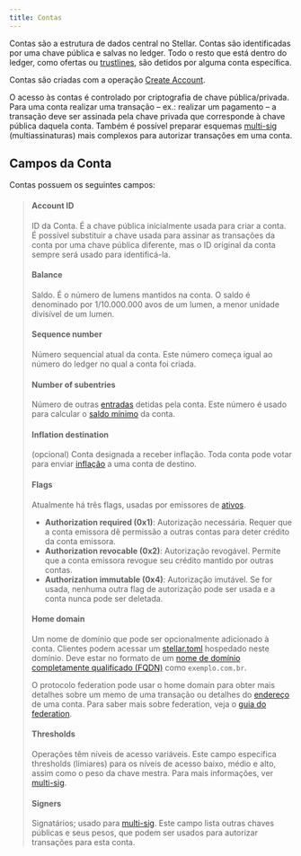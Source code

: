 ```yaml
---
title: Contas
---
```


Contas são a estrutura de dados central no Stellar. Contas são identificadas por uma chave pública e salvas no ledger.
Todo o resto que está dentro do ledger, como ofertas ou [trustlines](./assets.md#trustlines), são detidos por alguma conta específica.

Contas são criadas com a operação [Create Account](./list-of-operations.md#create-account).

O acesso às contas é controlado por criptografia de chave pública/privada. Para uma conta realizar uma transação – ex.: realizar um
pagamento – a transação deve ser assinada pela chave privada que corresponde à chave pública daquela conta. Também é possível
preparar esquemas [multi-sig](./multi-sig.md) (multiassinaturas) mais complexos para autorizar transações em uma conta.


## Campos da Conta

Contas possuem os seguintes campos:

> #### Account ID
> ID da Conta. É a chave pública inicialmente usada para criar a conta. É possível substituir a chave usada para assinar as transações da conta por uma chave pública diferente, mas o ID original da conta sempre será usado para identificá-la.
>
> #### Balance
> Saldo. É o número de lumens mantidos na conta. O saldo é denominado por 1/10.000.000 avos de um lumen, a menor unidade divisível de um lumen.
>
> #### Sequence number
> Número sequencial atual da conta. Este número começa igual ao número do ledger no qual a conta foi criada.
>
> #### Number of subentries
> Número de outras [entradas](./ledger.md#ledger-entries) detidas pela conta. Este número é usado para calcular o [saldo mínimo](./fees.md#minimum-account-balance) da conta.
>
> #### Inflation destination
> (opcional) Conta designada a receber inflação. Toda conta pode votar para enviar [inflação](./inflation.md) a uma conta de destino.
>
> #### Flags
> Atualmente há três flags, usadas por emissores de [ativos](./assets.md).
>
>   - **Authorization required (0x1)**: Autorização necessária. Requer que a conta emissora dê permissão a outras contas para deter crédito da conta emissora.
>   - **Authorization revocable (0x2)**: Autorização revogável. Permite que a conta emissora revogue seu crédito mantido por outras contas.
>   - **Authorization immutable (0x4)**: Autorização imutável. Se for usada, nenhuma outra flag de autorização pode ser usada e a conta nunca pode ser deletada.
>
> #### Home domain
> Um nome de domínio que pode ser opcionalmente adicionado à conta. Clientes podem acessar um [stellar.toml](./stellar-toml.md) hospedado neste domínio. Deve estar no formato de um [nome de domínio completamente qualificado (FQDN)](https://pt.wikipedia.org/wiki/FQDN) como `exemplo.com.br`.
>
> O protocolo federation pode usar o home domain para obter mais detalhes sobre um memo de uma transação ou detalhes do [endereço](https://www.stellar.org/developers/learn/concepts/federation.html#stellar-addresses) de uma conta. Para saber mais sobre federation, veja o [guia do federation](./federation.md).
>
>
> #### Thresholds
> Operações têm níveis de acesso variáveis. Este campo especifica thresholds (limiares) para os níveis de acesso baixo, médio e alto, assim como o peso da chave mestra. Para mais informações, ver [multi-sig](./multi-sig.md).
>
> #### Signers
> Signatários; usado para [multi-sig](./multi-sig.md). Este campo lista outras chaves públicas e seus pesos, que podem ser usados para autorizar transações para esta conta.

